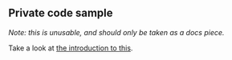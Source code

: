 Private code sample
-------------------

*Note: this is unusable, and should only be taken as a docs piece.*

Take a look at [the introduction to this](https://dev.to/keywinf/eventsourcing-websocket-almost-no-page-load-201h).